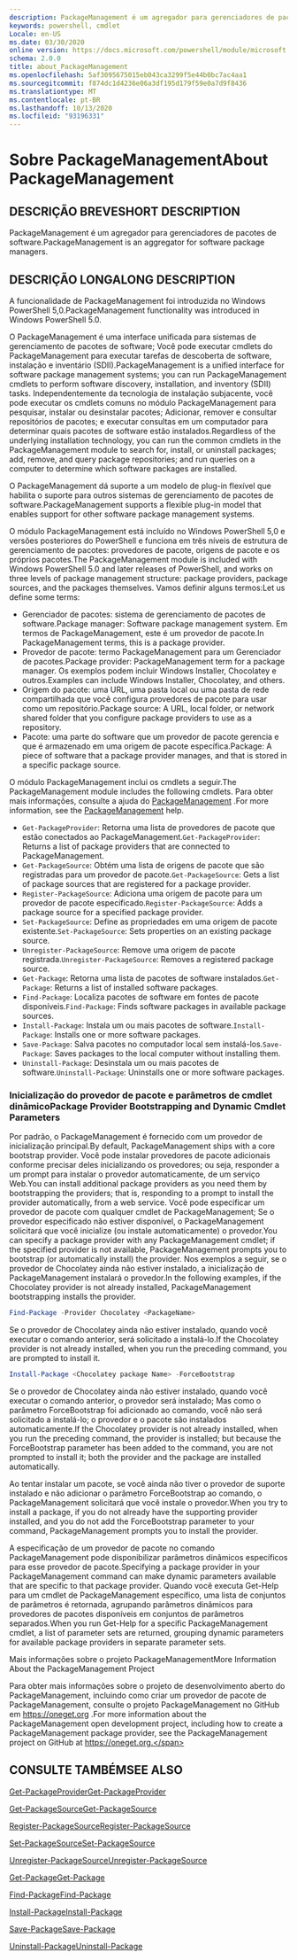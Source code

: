 ```yaml
---
description: PackageManagement é um agregador para gerenciadores de pacotes de software.
keywords: powershell, cmdlet
Locale: en-US
ms.date: 03/30/2020
online version: https://docs.microsoft.com/powershell/module/microsoft.powershell.core/about/about_packagemanagement?view=powershell-7.1&WT.mc_id=ps-gethelp
schema: 2.0.0
title: about_PackageManagement
ms.openlocfilehash: 5af3095675015eb043ca3299f5e44b0bc7ac4aa1
ms.sourcegitcommit: f874dc1d4236e06a3df195d179f59e0a7d9f8436
ms.translationtype: MT
ms.contentlocale: pt-BR
ms.lasthandoff: 10/13/2020
ms.locfileid: "93196331"
---
```

# <a name="about-packagemanagement"></a><span data-ttu-id="8445e-104">Sobre PackageManagement</span><span class="sxs-lookup"><span data-stu-id="8445e-104">About PackageManagement</span></span>

## <a name="short-description"></a><span data-ttu-id="8445e-105">DESCRIÇÃO BREVE</span><span class="sxs-lookup"><span data-stu-id="8445e-105">SHORT DESCRIPTION</span></span>
<span data-ttu-id="8445e-106">PackageManagement é um agregador para gerenciadores de pacotes de software.</span><span class="sxs-lookup"><span data-stu-id="8445e-106">PackageManagement is an aggregator for software package managers.</span></span>

## <a name="long-description"></a><span data-ttu-id="8445e-107">DESCRIÇÃO LONGA</span><span class="sxs-lookup"><span data-stu-id="8445e-107">LONG DESCRIPTION</span></span>

<span data-ttu-id="8445e-108">A funcionalidade de PackageManagement foi introduzida no Windows PowerShell 5,0.</span><span class="sxs-lookup"><span data-stu-id="8445e-108">PackageManagement functionality was introduced in Windows PowerShell 5.0.</span></span>

<span data-ttu-id="8445e-109">O PackageManagement é uma interface unificada para sistemas de gerenciamento de pacotes de software; Você pode executar cmdlets do PackageManagement para executar tarefas de descoberta de software, instalação e inventário (SDII).</span><span class="sxs-lookup"><span data-stu-id="8445e-109">PackageManagement is a unified interface for software package management systems; you can run PackageManagement cmdlets to perform software discovery, installation, and inventory (SDII) tasks.</span></span> <span data-ttu-id="8445e-110">Independentemente da tecnologia de instalação subjacente, você pode executar os cmdlets comuns no módulo PackageManagement para pesquisar, instalar ou desinstalar pacotes; Adicionar, remover e consultar repositórios de pacotes; e executar consultas em um computador para determinar quais pacotes de software estão instalados.</span><span class="sxs-lookup"><span data-stu-id="8445e-110">Regardless of the underlying installation technology, you can run the common cmdlets in the PackageManagement module to search for, install, or uninstall packages; add, remove, and query package repositories; and run queries on a computer to determine which software packages are installed.</span></span>

<span data-ttu-id="8445e-111">O PackageManagement dá suporte a um modelo de plug-in flexível que habilita o suporte para outros sistemas de gerenciamento de pacotes de software.</span><span class="sxs-lookup"><span data-stu-id="8445e-111">PackageManagement supports a flexible plug-in model that enables support for other software package management systems.</span></span>

<span data-ttu-id="8445e-112">O módulo PackageManagement está incluído no Windows PowerShell 5,0 e versões posteriores do PowerShell e funciona em três níveis de estrutura de gerenciamento de pacotes: provedores de pacote, origens de pacote e os próprios pacotes.</span><span class="sxs-lookup"><span data-stu-id="8445e-112">The PackageManagement module is included with Windows PowerShell 5.0 and later releases of PowerShell, and works on three levels of package management structure: package providers, package sources, and the packages themselves.</span></span> <span data-ttu-id="8445e-113">Vamos definir alguns termos:</span><span class="sxs-lookup"><span data-stu-id="8445e-113">Let us define some terms:</span></span>

- <span data-ttu-id="8445e-114">Gerenciador de pacotes: sistema de gerenciamento de pacotes de software.</span><span class="sxs-lookup"><span data-stu-id="8445e-114">Package manager: Software package management system.</span></span> <span data-ttu-id="8445e-115">Em termos de PackageManagement, este é um provedor de pacote.</span><span class="sxs-lookup"><span data-stu-id="8445e-115">In PackageManagement terms, this is a package provider.</span></span>
- <span data-ttu-id="8445e-116">Provedor de pacote: termo PackageManagement para um Gerenciador de pacotes.</span><span class="sxs-lookup"><span data-stu-id="8445e-116">Package provider: PackageManagement term for a package manager.</span></span> <span data-ttu-id="8445e-117">Os exemplos podem incluir Windows Installer, Chocolatey e outros.</span><span class="sxs-lookup"><span data-stu-id="8445e-117">Examples can include Windows Installer, Chocolatey, and others.</span></span>
- <span data-ttu-id="8445e-118">Origem do pacote: uma URL, uma pasta local ou uma pasta de rede compartilhada que você configura provedores de pacote para usar como um repositório.</span><span class="sxs-lookup"><span data-stu-id="8445e-118">Package source: A URL, local folder, or network shared folder that you configure package providers to use as a repository.</span></span>
- <span data-ttu-id="8445e-119">Pacote: uma parte do software que um provedor de pacote gerencia e que é armazenado em uma origem de pacote específica.</span><span class="sxs-lookup"><span data-stu-id="8445e-119">Package: A piece of software that a package provider manages, and that is stored in a specific package source.</span></span>

<span data-ttu-id="8445e-120">O módulo PackageManagement inclui os cmdlets a seguir.</span><span class="sxs-lookup"><span data-stu-id="8445e-120">The PackageManagement module includes the following cmdlets.</span></span> <span data-ttu-id="8445e-121">Para obter mais informações, consulte a ajuda do [PackageManagement](/powershell/module/packagemanagement) .</span><span class="sxs-lookup"><span data-stu-id="8445e-121">For more information, see the [PackageManagement](/powershell/module/packagemanagement) help.</span></span>

- <span data-ttu-id="8445e-122">`Get-PackageProvider`: Retorna uma lista de provedores de pacote que estão conectados ao PackageManagement.</span><span class="sxs-lookup"><span data-stu-id="8445e-122">`Get-PackageProvider`: Returns a list of package providers that are  connected to PackageManagement.</span></span>
- <span data-ttu-id="8445e-123">`Get-PackageSource`: Obtém uma lista de origens de pacote que são registradas para um provedor de pacote.</span><span class="sxs-lookup"><span data-stu-id="8445e-123">`Get-PackageSource`: Gets a list of package sources that are registered for a package provider.</span></span>
- <span data-ttu-id="8445e-124">`Register-PackageSource`: Adiciona uma origem de pacote para um provedor de pacote especificado.</span><span class="sxs-lookup"><span data-stu-id="8445e-124">`Register-PackageSource`: Adds a package source for a specified package provider.</span></span>
- <span data-ttu-id="8445e-125">`Set-PackageSource`: Define as propriedades em uma origem de pacote existente.</span><span class="sxs-lookup"><span data-stu-id="8445e-125">`Set-PackageSource`: Sets properties on an existing package source.</span></span>
- <span data-ttu-id="8445e-126">`Unregister-PackageSource`: Remove uma origem de pacote registrada.</span><span class="sxs-lookup"><span data-stu-id="8445e-126">`Unregister-PackageSource`: Removes a registered package source.</span></span>
- <span data-ttu-id="8445e-127">`Get-Package`: Retorna uma lista de pacotes de software instalados.</span><span class="sxs-lookup"><span data-stu-id="8445e-127">`Get-Package`: Returns a list of installed software packages.</span></span>
- <span data-ttu-id="8445e-128">`Find-Package`: Localiza pacotes de software em fontes de pacote disponíveis.</span><span class="sxs-lookup"><span data-stu-id="8445e-128">`Find-Package`: Finds software packages in available package sources.</span></span>
- <span data-ttu-id="8445e-129">`Install-Package`: Instala um ou mais pacotes de software.</span><span class="sxs-lookup"><span data-stu-id="8445e-129">`Install-Package`: Installs one or more software packages.</span></span>
- <span data-ttu-id="8445e-130">`Save-Package`: Salva pacotes no computador local sem instalá-los.</span><span class="sxs-lookup"><span data-stu-id="8445e-130">`Save-Package`: Saves packages to the local computer without installing them.</span></span>
- <span data-ttu-id="8445e-131">`Uninstall-Package`: Desinstala um ou mais pacotes de software.</span><span class="sxs-lookup"><span data-stu-id="8445e-131">`Uninstall-Package`: Uninstalls one or more software packages.</span></span>

### <a name="package-provider-bootstrapping-and-dynamic-cmdlet-parameters"></a><span data-ttu-id="8445e-132">Inicialização do provedor de pacote e parâmetros de cmdlet dinâmico</span><span class="sxs-lookup"><span data-stu-id="8445e-132">Package Provider Bootstrapping and Dynamic Cmdlet Parameters</span></span>

<span data-ttu-id="8445e-133">Por padrão, o PackageManagement é fornecido com um provedor de inicialização principal.</span><span class="sxs-lookup"><span data-stu-id="8445e-133">By default, PackageManagement ships with a core bootstrap provider.</span></span> <span data-ttu-id="8445e-134">Você pode instalar provedores de pacote adicionais conforme precisar deles inicializando os provedores; ou seja, responder a um prompt para instalar o provedor automaticamente, de um serviço Web.</span><span class="sxs-lookup"><span data-stu-id="8445e-134">You can install additional package providers as you need them by bootstrapping the providers; that is, responding to a prompt to install the provider automatically, from a web service.</span></span> <span data-ttu-id="8445e-135">Você pode especificar um provedor de pacote com qualquer cmdlet de PackageManagement; Se o provedor especificado não estiver disponível, o PackageManagement solicitará que você inicialize (ou instale automaticamente) o provedor.</span><span class="sxs-lookup"><span data-stu-id="8445e-135">You can specify a package provider with any PackageManagement cmdlet; if the specified provider is not available, PackageManagement prompts you to bootstrap (or automatically install) the provider.</span></span> <span data-ttu-id="8445e-136">Nos exemplos a seguir, se o provedor de Chocolatey ainda não estiver instalado, a inicialização de PackageManagement instalará o provedor.</span><span class="sxs-lookup"><span data-stu-id="8445e-136">In the following examples, if the Chocolatey provider is not already installed, PackageManagement bootstrapping installs the provider.</span></span>

```powershell
Find-Package -Provider Chocolatey <PackageName>
```

<span data-ttu-id="8445e-137">Se o provedor de Chocolatey ainda não estiver instalado, quando você executar o comando anterior, será solicitado a instalá-lo.</span><span class="sxs-lookup"><span data-stu-id="8445e-137">If the Chocolatey provider is not already installed, when you run the preceding command, you are prompted to install it.</span></span>

```powershell
Install-Package <Chocolatey package Name> -ForceBootstrap
```

<span data-ttu-id="8445e-138">Se o provedor de Chocolatey ainda não estiver instalado, quando você executar o comando anterior, o provedor será instalado; Mas como o parâmetro ForceBootstrap foi adicionado ao comando, você não será solicitado a instalá-lo; o provedor e o pacote são instalados automaticamente.</span><span class="sxs-lookup"><span data-stu-id="8445e-138">If the Chocolatey provider is not already installed, when you run the preceding command, the provider is installed; but because the ForceBootstrap parameter has been added to the command, you are not prompted to install it; both the provider and the package are installed automatically.</span></span>

<span data-ttu-id="8445e-139">Ao tentar instalar um pacote, se você ainda não tiver o provedor de suporte instalado e não adicionar o parâmetro ForceBootstrap ao comando, o PackageManagement solicitará que você instale o provedor.</span><span class="sxs-lookup"><span data-stu-id="8445e-139">When you try to install a package, if you do not already have the supporting provider installed, and you do not add the ForceBootstrap parameter to your command, PackageManagement prompts you to install the provider.</span></span>

<span data-ttu-id="8445e-140">A especificação de um provedor de pacote no comando PackageManagement pode disponibilizar parâmetros dinâmicos específicos para esse provedor de pacote.</span><span class="sxs-lookup"><span data-stu-id="8445e-140">Specifying a package provider in your PackageManagement command can make dynamic parameters available that are specific to that package provider.</span></span> <span data-ttu-id="8445e-141">Quando você executa Get-Help para um cmdlet de PackageManagement específico, uma lista de conjuntos de parâmetros é retornada, agrupando parâmetros dinâmicos para provedores de pacotes disponíveis em conjuntos de parâmetros separados.</span><span class="sxs-lookup"><span data-stu-id="8445e-141">When you run Get-Help for a specific PackageManagement cmdlet, a list of parameter sets are returned, grouping dynamic parameters for available package providers in separate parameter sets.</span></span>

<span data-ttu-id="8445e-142">Mais informações sobre o projeto PackageManagement</span><span class="sxs-lookup"><span data-stu-id="8445e-142">More Information About the PackageManagement Project</span></span>

<span data-ttu-id="8445e-143">Para obter mais informações sobre o projeto de desenvolvimento aberto do PackageManagement, incluindo como criar um provedor de pacote de PackageManagement, consulte o projeto PackageManagement no GitHub em https://oneget.org .</span><span class="sxs-lookup"><span data-stu-id="8445e-143">For more information about the PackageManagement open development project, including how to create a PackageManagement package provider, see the PackageManagement project on GitHub at https://oneget.org.</span></span>

## <a name="see-also"></a><span data-ttu-id="8445e-144">CONSULTE TAMBÉM</span><span class="sxs-lookup"><span data-stu-id="8445e-144">SEE ALSO</span></span>

[<span data-ttu-id="8445e-145">Get-PackageProvider</span><span class="sxs-lookup"><span data-stu-id="8445e-145">Get-PackageProvider</span></span>](xref:PackageManagement.Get-PackageProvider)

[<span data-ttu-id="8445e-146">Get-PackageSource</span><span class="sxs-lookup"><span data-stu-id="8445e-146">Get-PackageSource</span></span>](xref:PackageManagement.Get-PackageSource)

[<span data-ttu-id="8445e-147">Register-PackageSource</span><span class="sxs-lookup"><span data-stu-id="8445e-147">Register-PackageSource</span></span>](xref:PackageManagement.Register-PackageSource)

[<span data-ttu-id="8445e-148">Set-PackageSource</span><span class="sxs-lookup"><span data-stu-id="8445e-148">Set-PackageSource</span></span>](xref:PackageManagement.Set-PackageSource)

[<span data-ttu-id="8445e-149">Unregister-PackageSource</span><span class="sxs-lookup"><span data-stu-id="8445e-149">Unregister-PackageSource</span></span>](xref:PackageManagement.Unregister-PackageSource)

[<span data-ttu-id="8445e-150">Get-Package</span><span class="sxs-lookup"><span data-stu-id="8445e-150">Get-Package</span></span>](xref:PackageManagement.Get-Package)

[<span data-ttu-id="8445e-151">Find-Package</span><span class="sxs-lookup"><span data-stu-id="8445e-151">Find-Package</span></span>](xref:PackageManagement.Find-Package)

[<span data-ttu-id="8445e-152">Install-Package</span><span class="sxs-lookup"><span data-stu-id="8445e-152">Install-Package</span></span>](xref:PackageManagement.Install-Package)

[<span data-ttu-id="8445e-153">Save-Package</span><span class="sxs-lookup"><span data-stu-id="8445e-153">Save-Package</span></span>](xref:PackageManagement.Save-Package)

[<span data-ttu-id="8445e-154">Uninstall-Package</span><span class="sxs-lookup"><span data-stu-id="8445e-154">Uninstall-Package</span></span>](xref:PackageManagement.Uninstall-Package)

